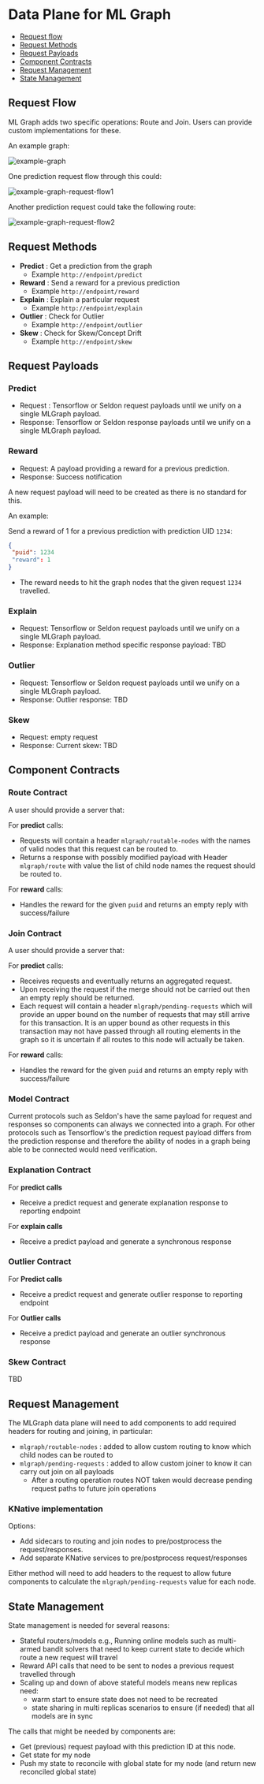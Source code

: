 # Data Plane for ML Graph

 * [Request flow](#Request-Flow)
 * [Request Methods](#Request-Methods)
 * [Request Payloads](#Request-Payloads)
 * [Component Contracts](#Component-Contracts)
 * [Request Management](#Request-Management)
 * [State Management](#State-Management)

## Request Flow

ML Graph adds two specific operations: Route and Join. Users can provide custom implementations for these.

An example graph:

![example-graph](./example-graph.png)

One prediction request flow through this could:

![example-graph-request-flow1](./example-graph-request1.png)

Another prediction request could take the following route:

![example-graph-request-flow2](./example-graph-request2.png)


## Request Methods

 * **Predict** : Get a prediction from the graph
   * Example `http://endpoint/predict`
 * **Reward** : Send a reward for a previous prediction
    * Example `http://endpoint/reward`
 * **Explain** : Explain a particular request
    * Example `http://endpoint/explain`
 * **Outlier** : Check for Outlier 
    * Example `http://endpoint/outlier`
 * **Skew** : Check for Skew/Concept Drift
    * Example `http://endpoint/skew`

## Request Payloads

### Predict

  * Request : Tensorflow or Seldon request payloads until we unify on a single MLGraph payload.
  * Response: Tensorflow or Seldon response payloads until we unify on a single MLGraph payload.

### Reward

  * Request: A payload providing a reward for a previous prediction.
  * Response: Success notification

A new request payload will need to be created as there is no standard for this.

An example:

Send a reward of 1 for a previous prediction with prediction UID `1234`:

```json
{
 "puid": 1234
 "reward": 1
}
```

 * The reward needs to hit the graph nodes that the given request `1234` travelled.

### Explain

 * Request: Tensorflow or Seldon request payloads until we unify on a single MLGraph payload.
 * Response: Explanation method specific response payload: TBD

### Outlier

 * Request: Tensorflow or Seldon request payloads until we unify on a single MLGraph payload.
 * Response: Outlier response: TBD

### Skew

 * Request: empty request
 * Response: Current skew: TBD




## Component Contracts

### Route Contract

A user should provide a server that:

For **predict** calls:

 * Requests will contain a header `mlgraph/routable-nodes` with the names of valid nodes that this request can be routed to.
 * Returns a response with possibly modified payload with Header `mlgraph/route` with value the list of child node names the request should be routed to.

For **reward** calls:

 * Handles the reward for the given `puid` and returns an empty reply with success/failure

### Join Contract

A user should provide a server that:

For **predict** calls:

 * Receives requests and eventually returns an aggregated request.
 * Upon receiving the request if the merge should not be carried out then an empty reply should be returned.
 * Each request will contain a header `mlgraph/pending-requests` which will provide an upper bound on the number of requests that may still arrive for this transaction. It is an upper bound as other requests in this transaction may not have passed through all routing elements in the graph so it is uncertain if all routes to this node will actually be taken.

For **reward** calls:

 * Handles the reward for the given `puid` and returns an empty reply with success/failure

### Model Contract

Current protocols such as Seldon's have the same payload for request and responses so components can always we connected into a graph. For other protocols such as Tensorflow's the prediction request payload differs from the prediction response and therefore the ability of nodes in a graph being able to be connected would need verification.

### Explanation Contract

For **predict calls**

  * Receive a predict request and generate explanation response to reporting endpoint

For **explain calls**

  * Receive a predict payload and generate a synchronous response

### Outlier Contract

For **Predict calls**

 * Receive a predict request and generate outlier response to reporting endpoint

For **Outlier calls**

 * Receive a predict payload and generate an outlier synchronous response

### Skew Contract

TBD


## Request Management

The MLGraph data plane will need to add components to add required headers for routing and joining, in particular:

  * `mlgraph/routable-nodes` : added to allow custom routing to know which child nodes can be routed to
  * `mlgraph/pending-requests` : added to allow custom joiner to know it can carry out join on all payloads
     * After a routing operation routes NOT taken would decrease pending request paths to future join operations

### KNative implementation

Options:

 * Add sidecars to routing and join nodes to pre/postprocess the request/responses.
 * Add separate KNative services to pre/postprocess request/responses

Either method will need to add headers to the request to allow future components to calculate the `mlgraph/pending-requests` value for each node.


## State Management

State management is needed for several reasons:

 * Stateful routers/models e.g., Running online models such as multi-armed bandit solvers that need to keep current state to decide which route a new request will travel
 * Reward API calls that need to be sent to nodes a previous request travelled through
 * Scaling up and down of above stateful models means new replicas need:
    * warm start to ensure state does not need to be recreated
    * state sharing in multi replicas scenarios to ensure (if needed) that all models are in sync

The calls that might be needed by components are:

 * Get (previous) request payload with this prediction ID at this node.
 * Get state for my node
 * Push my state to reconcile with global state for my node (and return new reconciled global state)

